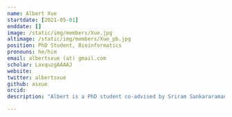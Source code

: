 ```yaml
---
name: Albert Xue
startdate: [2021-05-01]
enddate: []
image: /static/img/members/Xue.jpg
altimage: /static/img/members/Xue_pb.jpg
position: PhD Student, Bioinformatics
pronouns: he/him
email: albertsxue (at) gmail.com
scholar: LaxquzgAAAAJ
website: 
twitter: albertsxue
github: asxue
orcid: 
description: "Albert is a PhD student co-advised by Sriram Sankararaman. He did his undergrad at Duke in Math & Computer Science, and after graduation fled West to seek his fortune. Albert is interested in developing methods to understand gene regulation and functional genomics. Outside of work, Albert can be found playing chess, distracting other lab members, and staring at the ceiling. Unfortunately, this is often true during work too."

---
```

